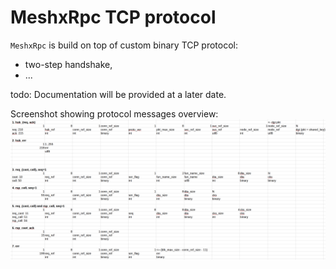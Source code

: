 # MeshxRpc TCP protocol

`MeshxRpc` is build on top of custom binary TCP protocol:
  * two-step handshake,
  * ...

todo: Documentation will be provided at a later date.

Screenshot showing protocol messages overview:
![image](assets/protocol.png)
